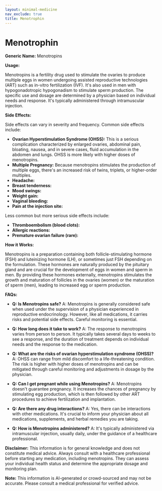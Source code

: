 ```yaml
---
layout: minimal-medicine
nav_exclude: true
title: Menotrophin
---
```


# Menotrophin

**Generic Name:** Menotropins

**Usage:**

Menotropins is a fertility drug used to stimulate the ovaries to produce multiple eggs in women undergoing assisted reproductive technologies (ART) such as in-vitro fertilization (IVF).  It's also used in men with hypogonadotropic hypogonadism to stimulate sperm production.  The specific use and dosage are determined by a physician based on individual needs and response.  It's typically administered through intramuscular injection.

**Side Effects:**

Side effects can vary in severity and frequency.  Common side effects include:

* **Ovarian Hyperstimulation Syndrome (OHSS):** This is a serious complication characterized by enlarged ovaries, abdominal pain, bloating, nausea, and in severe cases, fluid accumulation in the abdomen and lungs.  OHSS is more likely with higher doses of menotropins.
* **Multiple Pregnancy:**  Because menotropins stimulates the production of multiple eggs, there's an increased risk of twins, triplets, or higher-order multiples.
* **Headache:**
* **Breast tenderness:**
* **Mood swings:**
* **Weight gain:**
* **Vaginal bleeding:**
* **Pain at the injection site:**

Less common but more serious side effects include:

* **Thromboembolism (blood clots):**
* **Allergic reactions:**
* **Premature ovarian failure (rare):**


**How it Works:**

Menotropins is a preparation containing both follicle-stimulating hormone (FSH) and luteinizing hormone (LH), or sometimes just FSH depending on the formulation. These hormones are naturally produced by the pituitary gland and are crucial for the development of eggs in women and sperm in men.  By providing these hormones externally, menotropins stimulates the growth and maturation of follicles in the ovaries (women) or the maturation of sperm (men), leading to increased egg or sperm production.


**FAQs:**

* **Q: Is Menotropins safe?**  A:  Menotropins is generally considered safe when used under the supervision of a physician experienced in reproductive endocrinology.  However, like all medications, it carries risks and potential side effects.  Careful monitoring is essential.

* **Q: How long does it take to work?** A: The response to menotropins varies from person to person.  It typically takes several days to weeks to see a response, and the duration of treatment depends on individual needs and the response to the medication.

* **Q: What are the risks of ovarian hyperstimulation syndrome (OHSS)?** A: OHSS can range from mild discomfort to a life-threatening condition. The risk is higher with higher doses of menotropins and can be mitigated through careful monitoring and adjustments in dosage by the physician.

* **Q: Can I get pregnant while using Menotropins?** A:  Menotropins doesn't guarantee pregnancy. It increases the chances of pregnancy by stimulating egg production, which is then followed by other ART procedures to achieve fertilization and implantation.

* **Q:  Are there any drug interactions?** A: Yes, there can be interactions with other medications. It's crucial to inform your physician about all medications, supplements, and herbal remedies you are taking.

* **Q:  How is Menotropins administered?** A: It's typically administered via intramuscular injection, usually daily, under the guidance of a healthcare professional.


**Disclaimer:** This information is for general knowledge and does not constitute medical advice.  Always consult with a healthcare professional before starting any medication, including menotropins.  They can assess your individual health status and determine the appropriate dosage and monitoring plan.


**Note:** This information is AI-generated or crowd-sourced and may not be accurate. Please consult a medical professional for verified advice.